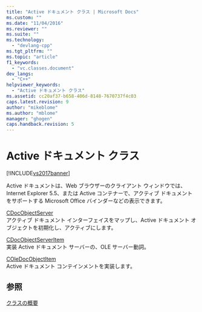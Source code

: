 ```yaml
---
title: "Active ドキュメント クラス | Microsoft Docs"
ms.custom: ""
ms.date: "11/04/2016"
ms.reviewer: ""
ms.suite: ""
ms.technology: 
  - "devlang-cpp"
ms.tgt_pltfrm: ""
ms.topic: "article"
f1_keywords: 
  - "vc.classes.document"
dev_langs: 
  - "C++"
helpviewer_keywords: 
  - "Active ドキュメント クラス"
ms.assetid: cc20af37-b658-406d-8148-7670737f4c03
caps.latest.revision: 9
author: "mikeblome"
ms.author: "mblome"
manager: "ghogen"
caps.handback.revision: 5
---
```

# Active ドキュメント クラス
[!INCLUDE[vs2017banner](../assembler/inline/includes/vs2017banner.md)]

Active ドキュメントは、Web ブラウザーのクライアント ウィンドウでは、Internet Explorer 5.5、または Active コンテナーで、アクティブ ドキュメントをサポートする Microsoft Office バインダーなどの表示できます。  
  
 [CDocObjectServer](../mfc/reference/cdocobjectserver-class.md)  
 アクティブ ドキュメント インターフェイスをマップし、Active ドキュメント オブジェクトを初期化し、アクティブにします。  
  
 [CDocObjectServerItem](../mfc/reference/cdocobjectserveritem-class.md)  
 実装 Active ドキュメント サーバーの、OLE サーバー動詞。  
  
 [COleDocObjectItem](../Topic/COleDocObjectItem%20Class.md)  
 Active ドキュメント コンテインメントを実装します。  
  
## 参照  
 [クラスの概要](../mfc/class-library-overview.md)